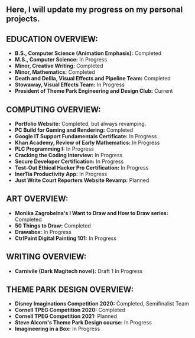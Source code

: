 Here, I will update my progress on my personal projects. 
- 

EDUCATION OVERVIEW: 
- 
- **B.S., Computer Science (Animation Emphasis):** Completed
- **M.S., Computer Science:** In Progress
- **Minor, Creative Writing:** Completed 
- **Minor, Mathematics:** Completed
- **Death and Delila, Visual Effects and Pipeline Team:** Completed
- **Stowaway, Visual Effects Team:** In Progress
- **President of Theme Park Engineering and Design Club:** Current

COMPUTING OVERVIEW: 
- 
- **Portfolio Website:** Completed, but always revamping.
- **PC Build for Gaming and Rendering:** Completed 
- **Google IT Support Fundamentals Certificate:** In Progress
- **Khan Academy, Review of Early Mathematics:** In Progress 
- **PLC Programming I:** In Progress 
- **Cracking the Coding Interview:** In Progress
- **Secure Developer Certification:** In Progress
- **Test-Out Ethical Hacker Pro Certification:** In Progress
- **InerTia Productivity App:** In Progress
- **Just Write Court Reporters Website Revamp:** Planned

ART OVERVIEW: 
- 
- **Monika Zagrobelna's I Want to Draw and How to Draw series:** Completed 
- **50 Things to Draw:** Completed
- **Drawabox:** In Progress
- **CtrlPaint Digital Painting 101:** In Progress 

WRITING OVERVIEW: 
- 
- **Carnivile (Dark Magitech novel):** Draft 1 In Progress

THEME PARK DESIGN OVERVIEW:
- 
- **Disney Imaginations Competition 2020:** Completed, Semifinalist Team
- **Cornell TPEG Competition 2020:** Completed
- **Cornell TPEG Competition 2021:** Planned
- **Steve Alcorn's Theme Park Design course:** In Progress 
- **Imagineering in a Box:** In Progress 
